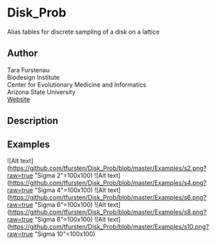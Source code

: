 Disk_Prob
=========
Alias tables for discrete sampling of a disk on a lattice

Author
------
Tara Furstenau  
Biodesign Institute  
Center for Evolutionary Medicine and Informatics  
Arizona State University  
[Website](http://tfursten.github.io)


Description
-----------


Examples
--------
![Alt text](https://github.com/tfursten/Disk_Prob/blob/master/Examples/s2.png?raw=true "Sigma 2"=100x100)
![Alt text](https://github.com/tfursten/Disk_Prob/blob/master/Examples/s4.png?raw=true "Sigma 4"=100x100)
![Alt text](https://github.com/tfursten/Disk_Prob/blob/master/Examples/s6.png?raw=true "Sigma 6"=100x100)
![Alt text](https://github.com/tfursten/Disk_Prob/blob/master/Examples/s8.png?raw=true "Sigma 8"=100x100)
![Alt text](https://github.com/tfursten/Disk_Prob/blob/master/Examples/s10.png?raw=true "Sigma 10"=100x100)
